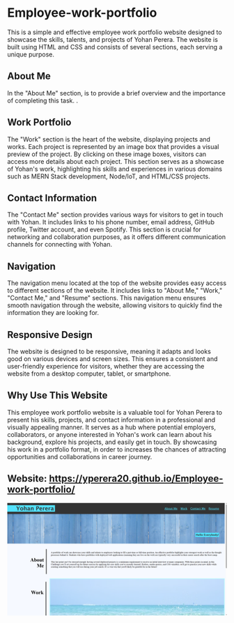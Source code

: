 # Employee-work-portfolio

This is a simple and effective employee work portfolio website designed to showcase the skills, talents, and projects of Yohan Perera. The website is built using HTML and CSS and consists of several sections, each serving a unique purpose.

## About Me

In the "About Me" section, is to provide a brief overview and the importance of completing this task. .

## Work Portfolio

The "Work" section is the heart of the website, displaying projects and works. Each project is represented by an image box that provides a visual preview of the project. By clicking on these image boxes, visitors can access more details about each project. This section serves as a showcase of Yohan's work, highlighting his skills and experiences in various domains such as MERN Stack development, Node/loT, and HTML/CSS projects.

## Contact Information

The "Contact Me" section provides various ways for visitors to get in touch with Yohan. It includes links to his phone number, email address, GitHub profile, Twitter account, and even Spotify. This section is crucial for networking and collaboration purposes, as it offers different communication channels for connecting with Yohan.

## Navigation

The navigation menu located at the top of the website provides easy access to different sections of the website. It includes links to "About Me," "Work," "Contact Me," and "Resume" sections. This navigation menu ensures smooth navigation through the website, allowing visitors to quickly find the information they are looking for.

## Responsive Design

The website is designed to be responsive, meaning it adapts and looks good on various devices and screen sizes. This ensures a consistent and user-friendly experience for visitors, whether they are accessing the website from a desktop computer, tablet, or smartphone.

## Why Use This Website

This employee work portfolio website is a valuable tool for Yohan Perera to present his skills, projects, and contact information in a professional and visually appealing manner. It serves as a hub where potential employers, collaborators, or anyone interested in Yohan's work can learn about his background, explore his projects, and easily get in touch. By showcasing his work in a portfolio format, in order to increases the chances of attracting opportunities and collaborations in career journey.

## Website: https://yperera20.github.io/Employee-work-portfolio/

![Alt text](image.png)